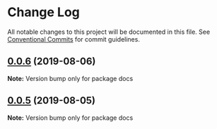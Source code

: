 # Change Log

All notable changes to this project will be documented in this file.
See [Conventional Commits](https://conventionalcommits.org) for commit guidelines.

## [0.0.6](https://github.com/YvesCoding/antdsite/compare/docs@0.0.5...docs@0.0.6) (2019-08-06)

**Note:** Version bump only for package docs






## [0.0.5](https://github.com/YvesCoding/antdsite/compare/docs@0.0.4...docs@0.0.5) (2019-08-05)

**Note:** Version bump only for package docs

